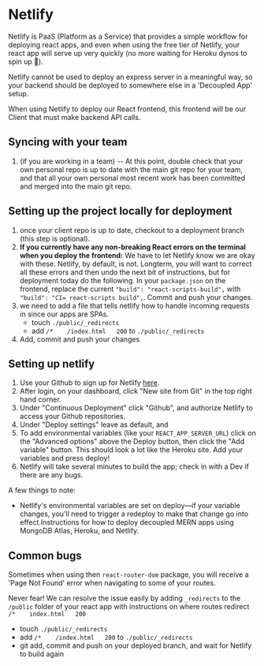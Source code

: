 # Netlify

Netlify is PaaS (Platform as a Service) that provides a simple workflow for deploying react apps, and even when using the free tier of Netlify, your react app will serve up very quickly (no more waiting for Heroku dynos to spin up 🥴). 

Netlify cannot be used to deploy an express server in a meaningful way, so your backend should be deployed to somewhere else in a 'Decoupled App' setup.

When using Netlify to deploy our React frontend, this frontend will be our Client that must make backend API calls.

## Syncing with your team

1. (if you are working in a team) -- At this point, double check that your own personal repo is up to date with the main git repo for your team, and that all your own personal most recent work has been committed and merged into the main git repo. 

## Setting up the project locally for deployment

1. once your client repo is up to date, checkout to a deployment branch (this step is optional).
1. **If you currently have any non-breaking React errors on the terminal when you deploy the frontend:** We have to let Netlify know we are okay with these. Netlify, by default, is not. Longterm, you will want to correct all these errors and then undo the next bit of instructions, but for deployment today do the following. In your `package.json` on the frontend, replace the current `"build": "react-scripts-build",` with `"build": "CI= react-scripts build",`. Commit and push your changes. 
1. we need to add a file that tells netlify how to handle incoming requests in since our apps are SPAs.
	* touch `./public/_redirects`
	* add `/*    /index.html   200` to `./public/_redirects`
1. Add, commit and push your changes

## Setting up netlify

1. Use your Github to sign up for Netlify [here](https://www.netlify.com/).
1. After login, on your dashboard, click "New site from Git" in the top right hand corner. 
1. Under "Continuous Deployment" click "Github", and authorize Netlify to access your Github repositories. 
1. Under "Deploy settings" leave as default, and 
1. To add environmental variables (like your `REACT_APP_SERVER_URL`) click on the "Advanced options" above the Deploy button, then click the "Add variable" button. This should look a lot like the Heroku site. Add your variables and press deploy!
1. Netlify will take several minutes to build the app; check in with a Dev if there are any bugs. 

A few things to note:

- Netlify's environmental variables are set on deploy—if your variable changes, you'll need to trigger a redeploy to make that change go into effect.Instructions for how to deploy decoupled MERN apps using MongoDB Atlas, Heroku, and Netlify. 

## Common bugs

Sometimes when using then `react-router-dom` package, you will receive a 'Page Not Found' error when navigating to some of your routes. 

Never fear! We can resolve the issue easily by adding `_redirects` to the `/public` folder of your react app with instructions on where routes redirect `/*    index.html   200`

* touch `./public/_redirects`
* add `/*    /index.html   200` to `./public/_redirects`
* git add, commit and push on your deployed branch, and wait for Netlify to build again 




